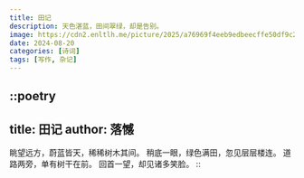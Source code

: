 ```yaml
---
title: 田记
description: 天色湛蓝，田间翠绿，却是告别。
image: https://cdn2.enltlh.me/picture/2025/a76969f4eeb9edbeecffe50df9c2b0bf.avif
date: 2024-08-20
categories: [诗词]
tags: [写作, 杂记]
---
```


::poetry
---
title: 田记
author: 落憾
---
眺望远方，蔚蓝皆天，稀稀树木其间。
稍底一眼，绿色满田，忽见层层楼连。
道路两旁，单有树干在前。
回首一望，却见诸多笑脸。
::
